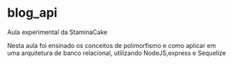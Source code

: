 # blog_api
Aula experimental da StaminaCake

Nesta aula foi ensinado os conceitos de polimorfismo e como aplicar em uma arquitetura de banco relacional,
utilizando NodeJS,express e Sequelize
